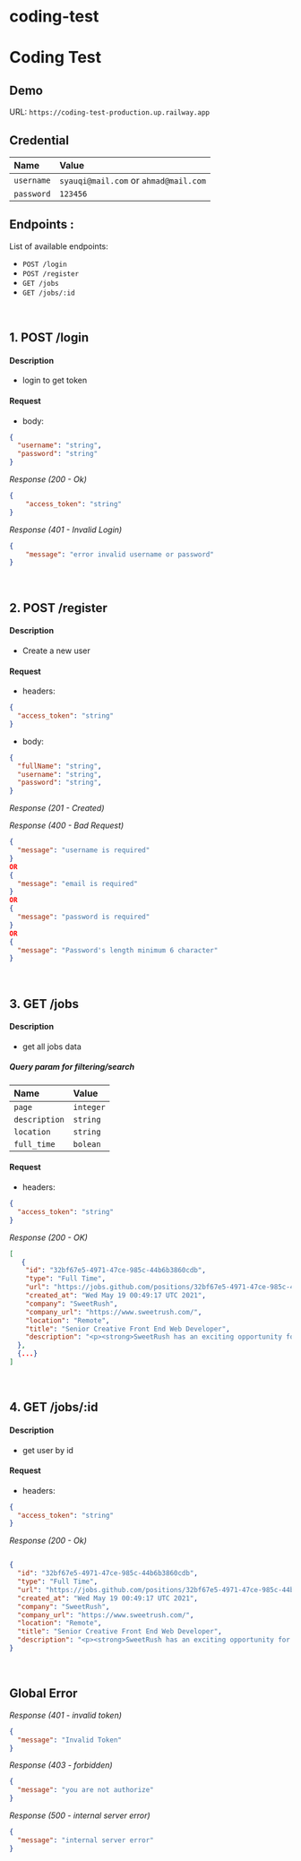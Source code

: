 # coding-test
# Coding Test

## Demo
URL: `https://coding-test-production.up.railway.app`

## Credential

| Name | Value     |
| :-------- | :------- |
| `username` | `syauqi@mail.com` or `ahmad@mail.com` |
| `password` | `123456` |


## Endpoints :

List of available endpoints:

- `POST /login`
- `POST /register`
- `GET /jobs`
- `GET /jobs/:id`

&nbsp;
## 1. POST /login
#### Description
- login to get token

#### Request
- body:

```json
{
  "username": "string",
  "password": "string"
}
```

_Response (200 - Ok)_

```json
{
	"access_token": "string"
}
```

_Response (401 - Invalid Login)_

```json
{
	"message": "error invalid username or password"
}
```

&nbsp;


## 2. POST /register
#### Description
- Create a new user

#### Request
- headers:

```json
{
  "access_token": "string"
}
```
- body:

```json
{
  "fullName": "string",
  "username": "string",
  "password": "string",
}
```

_Response (201 - Created)_

_Response (400 - Bad Request)_

```json
{
  "message": "username is required"
}
OR
{
  "message": "email is required"
}
OR
{
  "message": "password is required"
}
OR
{
  "message": "Password's length minimum 6 character"
}
```

&nbsp;
## 3. GET /jobs
#### Description
- get all jobs data

##### Query param for filtering/search

| Name | Value     |
| :-------- | :------- |
| `page` | `integer` |
| `description` | `string` |
| `location` | `string` |
| `full_time` | `bolean` |

#### Request
- headers:

```json
{
  "access_token": "string"
}
```


_Response (200 - OK)_

```json
[ 
   {
    "id": "32bf67e5-4971-47ce-985c-44b6b3860cdb",
    "type": "Full Time",
    "url": "https://jobs.github.com/positions/32bf67e5-4971-47ce-985c-44b6b3860cdb",
    "created_at": "Wed May 19 00:49:17 UTC 2021",
    "company": "SweetRush",
    "company_url": "https://www.sweetrush.com/",
    "location": "Remote",
    "title": "Senior Creative Front End Web Developer",
    "description": "<p><strong>SweetRush has an exciting opportunity for an experienced creative front-end developer (full stack is also acceptable) with an eye for graphic and UX design!</strong></p>"
  },
  {...}
]
```

&nbsp;
## 4. GET /jobs/:id
#### Description
- get user by id

#### Request
- headers:

```json
{
  "access_token": "string"
}
```

_Response (200 - Ok)_

```json

{
  "id": "32bf67e5-4971-47ce-985c-44b6b3860cdb",
  "type": "Full Time",
  "url": "https://jobs.github.com/positions/32bf67e5-4971-47ce-985c-44b6b3860cdb",
  "created_at": "Wed May 19 00:49:17 UTC 2021",
  "company": "SweetRush",
  "company_url": "https://www.sweetrush.com/",
  "location": "Remote",
  "title": "Senior Creative Front End Web Developer",
  "description": "<p><strong>SweetRush has an exciting opportunity for an experienced creative front-end developer (full stack is also acceptable) with an eye for graphic and UX design!</strong></p>"
}
```

&nbsp;

## Global Error

_Response (401 - invalid token)_

```json
{
  "message": "Invalid Token"
}
```
_Response (403 - forbidden)_

```json
{
  "message": "you are not authorize"
}
```
_Response (500 - internal server error)_

```json
{
  "message": "internal server error"
}
```
